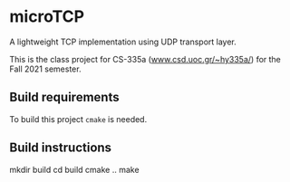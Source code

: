 # microTCP
A lightweight TCP implementation using UDP transport layer.

This is the class project for CS-335a (www.csd.uoc.gr/~hy335a/) for the
Fall 2021 semester.

## Build requirements
To build this project `cmake` is needed.

## Build instructions
mkdir build
cd build
cmake ..
make
```
